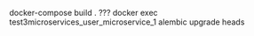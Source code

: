 
docker-compose build . ???
docker exec test3microservices_user_microservice_1 alembic upgrade heads
